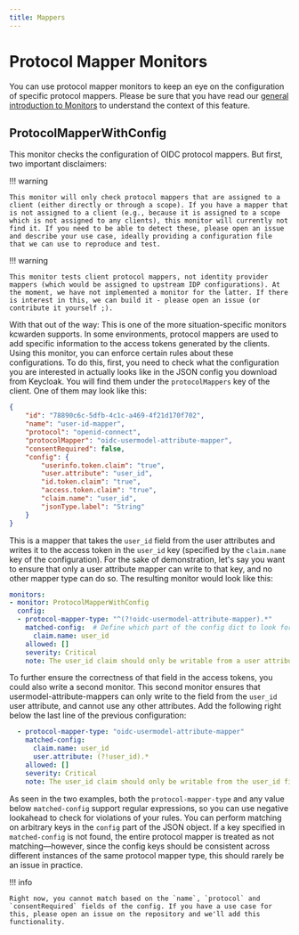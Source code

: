```yaml
---
title: Mappers
---
```


# Protocol Mapper Monitors

You can use protocol mapper monitors to keep an eye on the configuration of specific protocol mappers. Please be sure that you have read our [general introduction to Monitors](index.md) to understand the context of this feature.

## ProtocolMapperWithConfig

This monitor checks the configuration of OIDC protocol mappers.
But first, two important disclaimers:

!!! warning

    This monitor will only check protocol mappers that are assigned to a client (either directly or through a scope). If you have a mapper that is not assigned to a client (e.g., because it is assigned to a scope which is not assigned to any clients), this monitor will currently not find it. If you need to be able to detect these, please open an issue and describe your use case, ideally providing a configuration file that we can use to reproduce and test.


!!! warning

    This monitor tests client protocol mappers, not identity provider mappers (which would be assigned to upstream IDP configurations). At the moment, we have not implemented a monitor for the latter. If there is interest in this, we can build it - please open an issue (or contribute it yourself ;).

With that out of the way: This is one of the more situation-specific monitors kcwarden supports.
In some environments, protocol mappers are used to add specific information to the access tokens generated by the clients.
Using this monitor, you can enforce certain rules about these configurations.
To do this, first, you need to check what the configuration you are interested in actually looks like in the JSON config you download from Keycloak.
You will find them under the `protocolMappers` key of the client.
One of them may look like this:

```json
{
    "id": "78890c6c-5dfb-4c1c-a469-4f21d170f702",
    "name": "user-id-mapper",
    "protocol": "openid-connect",
    "protocolMapper": "oidc-usermodel-attribute-mapper",
    "consentRequired": false,
    "config": {
        "userinfo.token.claim": "true",
        "user.attribute": "user_id",
        "id.token.claim": "true",
        "access.token.claim": "true",
        "claim.name": "user_id",
        "jsonType.label": "String"
    }
}
```

This is a mapper that takes the `user_id` field from the user attributes and writes it to the access token in the `user_id` key (specified by the `claim.name` key of the configuration).
For the sake of demonstration, let's say you want to ensure that only a user attribute mapper can write to that key, and no other mapper type can do so.
The resulting monitor would look like this:

```yaml
monitors:
- monitor: ProtocolMapperWithConfig
  config:
  - protocol-mapper-type: "^(?!oidc-usermodel-attribute-mapper).*"
    matched-config:  # Define which part of the config dict to look for
      claim.name: user_id
    allowed: []
    severity: Critical
    note: The user_id claim should only be writable from a user attribute mapper
```

To further ensure the correctness of that field in the access tokens, you could also write a second monitor.
This second monitor ensures that usermodel-attribute-mappers can only write to the field from the `user_id` user attribute, and cannot use any other attributes.
Add the following right below the last line of the previous configuration:

```yaml
  - protocol-mapper-type: "oidc-usermodel-attribute-mapper"
    matched-config:
      claim.name: user_id
      user.attribute: (?!user_id).*
    allowed: []
    severity: Critical
    note: The user_id claim should only be writable from the user_id field of the user attributes
```

As seen in the two examples, both the `protocol-mapper-type` and any value below `matched-config` support regular expressions, so you can use negative lookahead to check for violations of your rules.
You can perform matching on arbitrary keys in the `config` part of the JSON object.
If a key specified in `matched-config` is not found, the entire protocol mapper is treated as not matching—however, since the config keys should be consistent across different instances of the same protocol mapper type, this should rarely be an issue in practice.

!!! info

    Right now, you cannot match based on the `name`, `protocol` and `consentRequired` fields of the config. If you have a use case for this, please open an issue on the repository and we'll add this functionality.
